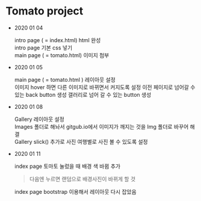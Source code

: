 # Tomato project 

-  2020 01 04
 
    intro page ( = index.html) html 완성 <br>
    intro page 기본 css 넣기 <br>
    main page ( = tomato.html) 이미지 첨부 <br>

- 2020 01 05
    
    main page ( = tomato.html ) 레이아웃 설정 <br>
    이미지 hover 하면 다른 이미지로 바뀌면서 커지도록 설정
    이전 페이지로 넘어갈 수 있는 back button 생성
    갤러리로 넘어 갈 수 있는 button 생성
    
 
- 2020 01 08
    
    Gallery 레이아웃 설정 <br>
    Images 폴더로 해놔서 gitgub.io에서 이미지가 깨지는 것을 Img 폴더로 바꾸어 해결<br>
    Gallery slick() 추가로 사진 여행별로 사진 볼 수 있도록 설정<br>
    
- 2020 01 11
    
    index page 토마토 눌렀을 때 배경 색 바뀜 추가 <br>
     > 다음엔 누르면 랜덤으로 배경사진이 바뀌게 할 것 
     
    index page bootstrap 이용해서 레이아웃 다시 잡았음 
